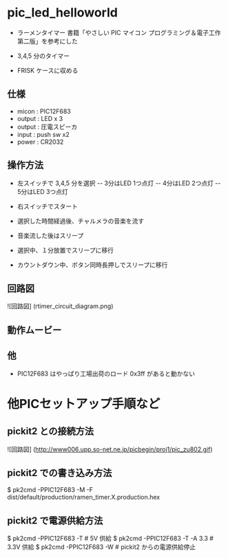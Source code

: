pic_led_helloworld
==================
- ラーメンタイマー
 書籍「やさしい PIC マイコン プログラミング＆電子工作 第二版」を参考にした

- 3,4,5 分のタイマー

- FRISK ケースに収める


仕様
----
- micon  : PIC12F683
- output : LED x 3
- output : 圧電スピーカ
- input  : push sw x2
- power  : CR2032

操作方法
--------
- 左スイッチで 3,4,5 分を選択
-- 3分はLED 1つ点灯
-- 4分はLED 2つ点灯
-- 5分はLED 3つ点灯

- 右スイッチでスタート
- 選択した時間経過後、チャルメラの音楽を流す
- 音楽流した後はスリープ

- 選択中、１分放置でスリープに移行
- カウントダウン中、ボタン同時長押しでスリープに移行


回路図
------
![回路図] (rtimer_circuit_diagram.png)



動作ムービー
------------




他
--
- PIC12F683 はやっぱり工場出荷のロード 0x3ff があると動かない





他PICセットアップ手順など
=========================


pickit2 との接続方法
--------------------
![回路図] (http://www006.upp.so-net.ne.jp/picbegin/proj1/pic_zu802.gif)

pickit2 での書き込み方法
------------------------
$ pk2cmd -PPIC12F683 -M -F dist/default/production/ramen_timer.X.production.hex


pickit2 で電源供給方法
----------------------
$ pk2cmd -PPIC12F683 -T         # 5V 供給
$ pk2cmd -PPIC12F683 -T -A 3.3  # 3.3V 供給
$ pk2cmd -PPIC12F683 -W         # pickit2 からの電源供給停止
